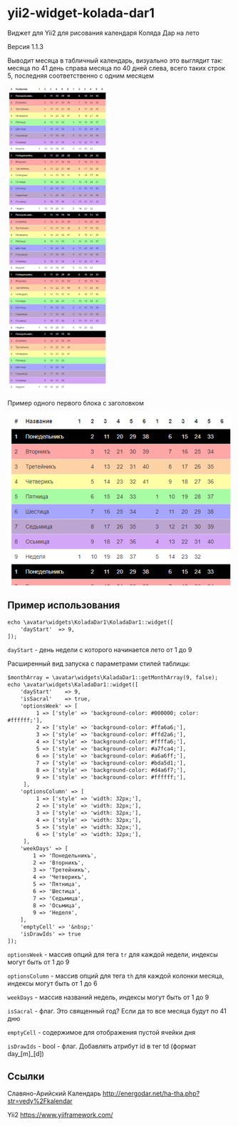 # yii2-widget-kolada-dar1

Виджет для Yii2 для рисования календаря Коляда Дар на лето

Версия 1.1.3

Выводит месяца в табличный календарь, визуально это выглядит так:
месяца по 41 день справа месяца по 40 дней слева, всего таких строк 5, последняя соответственно с одним месяцем

![](images/2020-01-28_18-00-24.png)

Пример одного первого блока с заголовком

![](images/2020-01-28_18-01-09.png)

## Пример использования

```
echo \avatar\widgets\KoladaDar1\KoladaDar1::widget([
    'dayStart'  => 9,
]); 
```

`dayStart` - день недели с которого начинается лето от 1 до 9

Расширенный вид запуска с параметрами стилей таблицы:

```
$monthArray = \avatar\widgets\KaladaDar1::getMonthArray(9, false);
echo \avatar\widgets\KaladaDar1::widget([
    'dayStart'    => 9,
    'isSacral'    => true,
    'optionsWeek' => [
         1 => ['style' => 'background-color: #000000; color: #ffffff;'],
         2 => ['style' => 'background-color: #ffa6a6;'],
         3 => ['style' => 'background-color: #ffd2a6;'],
         4 => ['style' => 'background-color: #ffffa6;'],
         5 => ['style' => 'background-color: #a7fca4;'],
         6 => ['style' => 'background-color: #a6a6ff;'],
         7 => ['style' => 'background-color: #bda5d1;'],
         8 => ['style' => 'background-color: #d4a6f7;'],
         9 => ['style' => 'background-color: #ffffff;'],
     ],
    'optionsColumn' => [
         1 => ['style' => 'width: 32px;'],
         2 => ['style' => 'width: 32px;'],
         3 => ['style' => 'width: 32px;'],
         4 => ['style' => 'width: 32px;'],
         5 => ['style' => 'width: 32px;'],
         6 => ['style' => 'width: 32px;'],
     ],
    'weekDays' => [
        1 => 'Понедельникъ',
        2 => 'Вторникъ',
        3 => 'Третейникъ',
        4 => 'Четверикъ',
        5 => 'Пятница',
        6 => 'Шестица',
        7 => 'Седьмица',
        8 => 'Осьмица',
        9 => 'Неделя',
    ],
    'emptyCell' => '&nbsp;'
    'isDrawIds' => true
]); 
```

`optionsWeek` - массив опций для тега `tr` для каждой недели, индексы могут быть от 1 до 9

`optionsColumn` - массив опций для тега `th` для каждой колонки месяца, индексы могут быть от 1 до 6

`weekDays` - массив названий недель, индексы могут быть от 1 до 9

`isSacral` - флаг. Это священный год? Если да то все месяца будут по 41 дню

`emptyCell` - содержимое для отображения пустой ячейки дня 

`isDrawIds` - bool - флаг. Добавлять атрибут id в тег td (формат day_[m]_[d]) 

## Ссылки

Славяно-Арийский Календарь
http://energodar.net/ha-tha.php?str=vedy%2Fkalendar 

Yii2
https://www.yiiframework.com/